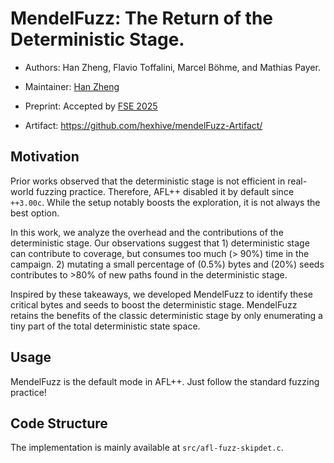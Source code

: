 # MendelFuzz: The Return of the Deterministic Stage.

* Authors: Han Zheng, Flavio Toffalini, Marcel Böhme, and Mathias Payer.

* Maintainer: [Han Zheng](https://github.com/kdsjZh)
  
* Preprint: Accepted by [FSE 2025](https://mpi-softsec.github.io/papers/FSE25-mendelfuzz.pdf)

* Artifact: https://github.com/hexhive/mendelFuzz-Artifact/

## Motivation

Prior works observed that the deterministic stage is not efficient in real-world fuzzing practice. 
Therefore, AFL++ disabled it by default since `++3.00c`. While the setup notably boosts the exploration, it is not always the best option. 

In this work, we analyze the overhead and the contributions of the deterministic stage. Our observations suggest that 1) deterministic stage can contribute to coverage, but consumes too much (> 90%) time 
in the campaign. 2) mutating a small percentage of (0.5%) bytes and (20%) seeds contributes to >80% of new paths found in the deterministic stage.

Inspired by these takeaways, we developed MendelFuzz to identify these critical bytes and seeds to boost the deterministic stage. MendelFuzz retains the benefits of the classic deterministic stage by
only enumerating a tiny part of the total deterministic state space.

## Usage

MendelFuzz is the default mode in AFL++. Just follow the standard fuzzing practice!


## Code Structure

The implementation is mainly available at `src/afl-fuzz-skipdet.c`.
